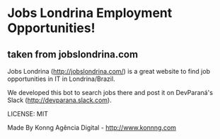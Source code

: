# Jobs Londrina Employment Opportunities!

## taken from jobslondrina.com

Jobs Londrina (http://jobslondrina.com/) is a great website to find job opportunities in IT in Londrina/Brazil.

We developed this bot to search jobs there and post it on DevParaná's Slack (http://devparana.slack.com).

LICENSE: MIT

Made By Konng Agência Digital - http://www.konnng.com

